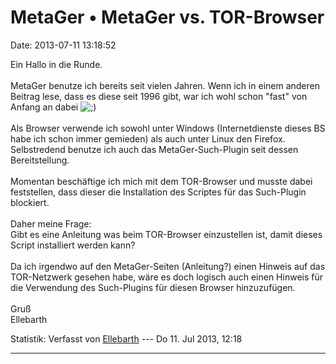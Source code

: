 MetaGer • MetaGer vs. TOR-Browser
=================================

Date: 2013-07-11 13:18:52

Ein Hallo in die Runde.\
\
MetaGer benutze ich bereits seit vielen Jahren. Wenn ich in einem
anderen Beitrag lese, dass es diese seit 1996 gibt, war ich wohl schon
\"fast\" von Anfang an dabei
![;)](http://forum.suma-ev.de/images/smilies/icon_e_wink.gif "Zwinkern")\
\
Als Browser verwende ich sowohl unter Windows (Internetdienste dieses BS
habe ich schon immer gemieden) als auch unter Linux den Firefox.\
Selbstredend benutze ich auch das MetaGer-Such-Plugin seit dessen
Bereitstellung.\
\
Momentan beschäftige ich mich mit dem TOR-Browser und musste dabei
feststellen, dass dieser die Installation des Scriptes für das
Such-Plugin blockiert.\
\
Daher meine Frage:\
Gibt es eine Anleitung was beim TOR-Browser einzustellen ist, damit
dieses Script installiert werden kann?\
\
Da ich irgendwo auf den MetaGer-Seiten (Anleitung?) einen Hinweis auf
das TOR-Netzwerk gesehen habe, wäre es doch logisch auch einen Hinweis
für die Verwendung des Such-Plugins für diesen Browser hinzuzufügen.\
\
Gruß\
Ellebarth

Statistik: Verfasst von
[Ellebarth](http://forum.suma-ev.de/memberlist.php?mode=viewprofile&u=101)
--- Do 11. Jul 2013, 12:18

------------------------------------------------------------------------
